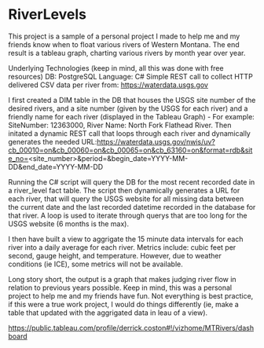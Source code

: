 # RiverLevels
This project is a sample of a personal project I made to help me and my friends know when to float various rivers of Western Montana.  The end result is a tableau graph, charting various rivers by month year over year.

Underlying Technologies (keep in mind, all this was done with free resources)
DB: PostgreSQL
Language: C#
Simple REST call to collect HTTP delivered CSV data per river from: https://waterdata.usgs.gov

I first created a DIM table in the DB that houses the USGS site number of the desired rivers, and a site number (given by the USGS for each river) and a friendly name for each river (displayed in the Tableau Graph) - For example: SiteNumber: 12363000, River Name: North Fork Flathead River.  Then initated a dynamic REST call that loops through each river and dynamically generates the needed URL:https://waterdata.usgs.gov/nwis/uv?cb_00010=on&cb_00060=on&cb_00065=on&cb_63160=on&format=rdb&site_no=<site_number>&period=&begin_date=YYYY-MM-DD&end_date=YYYY-MM-DD

Running the C# script will query the DB for the most recent recorded date in a river_level fact table.  The script then dynamically generates a URL for each river, that will query the USGS website for all missing data between the current date and the last recorded datetime recorded in the database for that river.  A loop is used to iterate through querys that are too long for the USGS website (6 months is the max).

I then have built a view to aggrigate the 15 minute data intervals for each river into a daily average for each river.  Metrics include: cubic feet per second, gauge height, and temperature.  However, due to weather conditions (ie ICE), some metrics will not be available.

Long story short, the output is a graph that makes judging river flow in relation to previous years possible.  Keep in mind, this was a personal project to help me and my friends have fun.  Not everything is best practice, if this were a true work project, I would do things differently (ie, make a table that updated with the aggrigated data in leau of a view).

https://public.tableau.com/profile/derrick.coston#!/vizhome/MTRivers/dashboard
